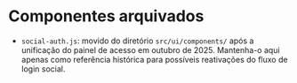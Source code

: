 # Componentes arquivados

- `social-auth.js`: movido do diretório `src/ui/components/` após a unificação do painel de acesso em outubro de 2025. Mantenha-o aqui apenas como referência histórica para possíveis reativações do fluxo de login social.
